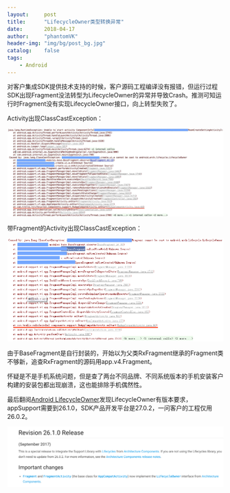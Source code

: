 ```yaml
---
layout:     post
title:      "LifecycleOwner类型转换异常"
date:       2018-04-17
author:     "phantomVK"
header-img: "img/bg/post_bg.jpg"
catalog:    false
tags:
    - Android
---
```




对客户集成SDK提供技术支持的时候，客户源码工程编译没有报错，但运行过程SDK出现Fragment没法转型为LifecycleOwner的异常并导致Crash。推测可知运行时Fragment没有实现LifecycleOwner接口，向上转型失败了。

Activity出现ClassCastException：

![错误日志](/img/android/LifecycleOwner_CCE_0.jpg)

带Fragment的Activity出现ClassCastException：

![错误日志](/img/android/LifecycleOwner_CCE_1.png)

由于BaseFragment是自行封装的，开始以为父类RxFragment继承的Fragment类不够新，追查RxFragment的源码用app.v4.Fragment。

怀疑是不是手机系统问题，但是查了两台不同品牌、不同系统版本的手机安装客户构建的安装包都出现崩溃，这也能排除手机偶然性。

最后翻阅[Android LifecycleOwner](https://developer.android.com/topic/libraries/support-library/revisions.html#26-1-0)发现LifecycleOwner有版本要求，appSupport需要到26.1.0，SDK产品开发平台是27.0.2，一问客户的工程仅用26.0.2。

![错误日志](/img/android/LifecycleOwner_26.1.0.png)

